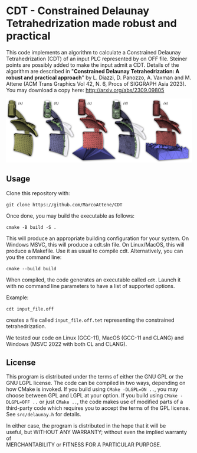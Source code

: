 # CDT - Constrained Delaunay Tetrahedrization made robust and practical
This code implements an algorithm to calculate a Constrained Delaunay Tetrahedrization (CDT) of an input PLC represented by on OFF file.
Steiner points are possibly added to make the input admit a CDT.
Details of the algorithm are described in "**Constrained Delaunay Tetrahedrization: A robust and practical approach**" by L. Diazzi, D. Panozzo, A. Vaxman and M. Attene (ACM Trans Graphics Vol 42, N. 6, Procs of SIGGRAPH Asia 2023). 
You may download a copy here: http://arxiv.org/abs/2309.09805

<p align="center"><img src="teaser_img.png"></p>

## Usage
Clone this repository with:
```
git clone https://github.com/MarcoAttene/CDT
```

Once done, you may build the executable as follows:
```
cmake -B build -S .
```

This will produce an appropriate building configuration for your system.
On Windows MSVC, this will produce a cdt.sln file.
On Linux/MacOS, this will produce a Makefile. 
Use it as usual to compile cdt. Alternatively, you can you the command line:
```
cmake --build build
```

When compiled, the code generates an executable called ``cdt``.
Launch it with no command line parameters to have a list of supported options.

Example:

```
cdt input_file.off
```
creates a file called ``input_file.off.tet`` representing the constrained tetrahedrization.


We tested our code on Linux (GCC-11), MacOS (GCC-11 and CLANG) and Windows (MSVC 2022 with both CL and CLANG).

## License
This program is distributed under the terms of either the GNU GPL or the GNU LGPL license.
The code can be compiled in two ways, depending on how CMake is invoked.
If you build using ``CMake -DLGPL=ON ..``, you may choose between GPL and LGPL at your option.
If you build using ``CMake -DLGPL=OFF ..`` or just ``CMake ..``, the code makes use of modified 
parts of a third-party code which requires you to accept the terms of the GPL license.
See ``src/delaunay.h`` for details.

In either case, the program is distributed in the hope that it will be      
useful, but WITHOUT ANY WARRANTY; without even the implied warranty of   
MERCHANTABILITY or FITNESS FOR A PARTICULAR PURPOSE.
